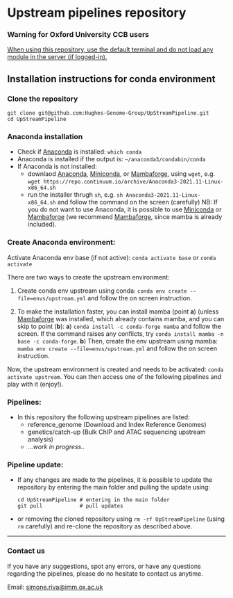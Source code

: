 # Upstream pipelines repository

### Warning for Oxford University CCB users
<ins>When using this repository, use the default terminal and do not load any module in the server (if logged-in).</ins>


## Installation instructions for conda environment

### Clone the repository
```
git clone git@github.com:Hughes-Genome-Group/UpStreamPipeline.git
cd UpStreamPipeline
```

### Anaconda installation
- Check if [Anaconda](https://www.anaconda.com) is installed: ```which conda```   
- Anaconda is installed if the output is: ```~/anaconda3/condabin/conda```    
- If Anaconda is not installed: 
    - downlaod [Anaconda](https://www.anaconda.com), [Miniconda](https://docs.conda.io/en/latest/miniconda.html), or [Mambaforge](https://mamba.readthedocs.io/en/latest/installation.html), using ```wget```, e.g. ```wget https://repo.continuum.io/archive/Anaconda3-2021.11-Linux-x86_64.sh```
    - run the installer thrugh ```sh```, e.g. ```sh Anaconda3-2021.11-Linux-x86_64.sh``` and follow the command on the screen (carefully)
NB: If you do not want to use Anaconda, it is possible to use [Miniconda](https://docs.conda.io/en/latest/miniconda.html) or [Mambaforge](https://mamba.readthedocs.io/en/latest/installation.html) (we recommend [Mambaforge](https://mamba.readthedocs.io/en/latest/installation.html), since mamba is already included).

### Create Anaconda environment:
Activate Anaconda env base (if not active): ```conda activate base``` or ```conda activate```

There are two ways to create the upstream environment:
1) Create conda env upstream using conda: ```conda env create --file=envs/upstream.yml``` and follow the on screen instruction.

2) To make the installation faster, you can install mamba (point **a**) (unless [Mambaforge](https://mamba.readthedocs.io/en/latest/installation.html) was installed, which already contains mamba, and you can skip to point (**b**): 
    **a**) ```conda install -c conda-forge mamba``` and follow the screen. If the command raises any conflicts, try ```conda install mamba -n base -c conda-forge```. 
    **b**) Then, create the env upstream using mamba: ```mamba env create --file=envs/upstream.yml``` and follow the on screen instruction.

Now, the upstream environment is created and needs to be activated: ```conda activate upstream```. You can then access one of the following pipelines and play with it (enjoy!).
        
### Pipelines:

- In this repository the following upstream pipelines are listed:
    - reference_genome (Download and Index Reference Genomes)
    - genetics/catch-up (Bulk ChIP and ATAC sequencing upstream analysis)
    - *...work in progress..*
    
### Pipeline update:
- If any changes are made to the pipelines, it is possible to update the repository by entering the main folder and pulling the update using:
   ```
   cd UpStreamPipeline # entering in the main folder
   git pull            # pull updates
   ```
- or removing the cloned repository using ```rm -rf UpStreamPipeline``` (using `rm` carefully) and re-clone the repository as described above.
    
<hr>

### Contact us
If you have any suggestions, spot any errors, or have any questions regarding the pipelines, please do no hesitate to contact us anytime.

Email: [<simone.riva@imm.ox.ac.uk>](simone.riva@imm.ox.ac.uk)
